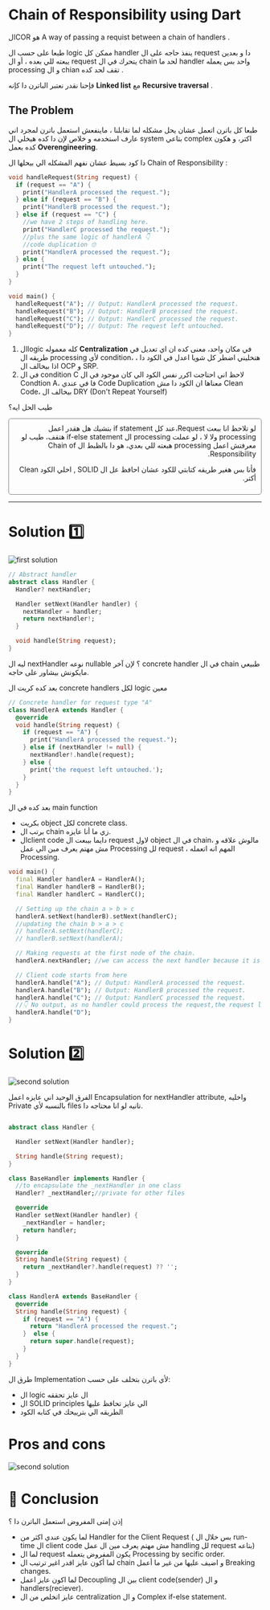 # Chain of Responsibility using Dart

الCOR هو A way of passing a requist between a chain of handlers .

طبعا على حسب ال logic ممكن كل handler ينفذ حاجه على ال request دا و بعدين يبعته للي بعده ، أو ال request يتحرك في ال chain لحد ما handler واحد بس يعمله processing و ال chian تقف لحد كده .

فإحنا نقدر نعتبر الباترن دا كإنه **Linked list** مع **Recursive traversal** .

## The Problem

طبعا كل باترن اتعمل عشان يحل مشكله لما تقابلنا ، ماينفعش استعمل باترن لمجرد اني عارف استخدمه و خلاص لإن دا كده هيخلي ال system بتاعي complex اكتر، و هكون كده بعمل **Overengineering**.

دا كود بسيط عشان نفهم المشكله الي بيحلها ال Chain of Responsibility :

```dart
void handleRequest(String request) {
  if (request == "A") {
    print("HandlerA processed the request.");
  } else if (request == "B") {
    print("HandlerB processed the request.");
  } else if (request == "C") {
    //we have 2 steps of handling here.
    print("HandlerC processed the request.");
    //plus the same logic of handlerA 👇
    //code duplication 🙄
    print("HandlerA processed the request.");
  } else {
    print("The request left untouched.");
  }
}

void main() {
  handleRequest("A"); // Output: HandlerA processed the request.
  handleRequest("B"); // Output: HandlerB processed the request.
  handleRequest("C"); // Output: HandlerC processed the request.
  handleRequest("D"); // Output: The request left untouched.
}
```

1. الlogic كله معموله **Centralization** في مكان واحد، معنى كده ان اي تعديل في طريقه ال processing لأي condition، هتخليني اضطر كل شويا اعدل في الكود دا ، اذا بيخالف ال OCP و SRP.
2. في ال condition C لاحظ اني احتاجت اكرر نفس الكود الي كان موجود في ال Condtion A، فا في عندي Code Duplication معناها ان الكود دا مش Clean Code، بيخالف ال DRY (Don't Repeat Yourself)

طيب الحل ايه؟

<div dir="rtl" style="border:1px solid gray; padding:10px; border-radius:5px;">
  لو تلاحظ انا ببعت Request،عند كل if statement بتشيك هل هقدر اعمل processing ولا لا ، لو عملت processing ال if-else statement هتقف، طيب لو معرفتش اعمل processing هبعته للي بعدي، هو دا بالظبط ال Chain of Responsibility.

فأنا بس هغير طريقه كتابتي للكود عشان احافظ عل ال SOLID , اخلي الكود Clean أكتر.

</div>

---

# Solution 1️⃣

![first solution](assets/01_cor/cor_1.png)

```dart
// Abstract handler
abstract class Handler {
  Handler? nextHandler;

  Handler setNext(Handler handler) {
    nextHandler = handler;
    return nextHandler!;
  }

  void handle(String request);
}
```

ليه ال nextHandler نوعه nullable ؟ لإن آخر concrete handler في ال chain طبيعي مايكونش بيشاور على حاجه.

بعد كده كريت ال concrete handlers لكل logic معين

```dart
// Concrete handler for request type "A"
class HandlerA extends Handler {
  @override
  void handle(String request) {
    if (request == "A") {
      print("HandlerA processed the request.");
    } else if (nextHandler != null) {
      nextHandler!.handle(request);
    } else {
      print('the request left untouched.');
    }
  }
}
```

بعد كده في ال main function

- بكريت object لكل concrete class.
- برتب ال chain زي ما أنا عايزه.
- الclient code دايما بيبعت ال request لاول object في ال chain، مالوش علاقه و مش مهتم يعرف مين الي عمل Processing لل request ، المهم انه اتعمله Processing.

```dart
void main() {
  final Handler handlerA = HandlerA();
  final Handler handlerB = HandlerB();
  final Handler handlerC = HandlerC();

  // Setting up the chain a > b > c
  handlerA.setNext(handlerB).setNext(handlerC);
  //updating the chain b > a > c
  // handlerA.setNext(handlerC);
  // handlerB.setNext(handlerA);

  // Making requests at the first node of the chain.
  handlerA.nextHandler; //we can access the next handler because it is public , and there is no encapsulation for nextHandler.

  // Client code starts from here
  handlerA.handle("A"); // Output: HandlerA processed the request.
  handlerA.handle("B"); // Output: HandlerB processed the request.
  handlerA.handle("C"); // Output: HandlerC processed the request.
  //👇 No output, as no handler could process the request,the request left untouched.
  handlerA.handle("D");
}
```

# Solution 2️⃣

![second solution](assets/01_cor/cor_2.png)

الفرق الوحيد اني عايزه اعمل Encapsulation for nextHandler attribute, واخليه Private بالنسبه لأي files تانيه لو انا محتاجه دا.

```dart

abstract class Handler {

  Handler setNext(Handler handler);

  String handle(String request);
}

class BaseHandler implements Handler {
  //to encapsulate the _nextHandler in one class
  Handler? _nextHandler;//private for other files

  @override
  Handler setNext(Handler handler) {
    _nextHandler = handler;
    return handler;
  }

  @override
  String handle(String request) {
    return _nextHandler?.handle(request) ?? '';
  }
}

class HandlerA extends BaseHandler {
  @override
  String handle(String request) {
    if (request == "A") {
      return "HandlerA processed the request.";
    }  else {
      return super.handle(request);
    }
  }
}
```

طرق ال Implementation لأي باترن بتخلف على حسب:

- ال logic ال عايز تحققه
- ال SOLID principles الي عايز تحافظ عليها
- الطريقه الي بترييحك في كتابه الكود

# Pros and cons

![second solution](assets/01_cor/pros_cons.png)

# 🧾 Conclusion

إذن إمتى المفروض استعمل الباترن دا ؟

- لما يكون عندي اكثر من Handler for the Client Request ( بس خلال ال run-time ال client code مش مهتم يعرف مين ال عمل handling لل request بتاعه)
- لما ال request يكون المفروض يتعمله Processing by secific order.
- لما أكون عايز اقدر اغير ترتيب ال chain و اضيف عليها من غير ما أعمل Breaking changes.
- لما اكون عايز اعمل Decoupling بين ال client code(sender) و ال handlers(reciever).
- عايز اتخلص من ال centralization و ال Complex if-else statement.
